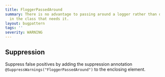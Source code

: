 ```yaml
---
title: FloggerPassedAround
summary: There is no advantage to passing around a logger rather than declaring one
  in the class that needs it.
layout: bugpattern
tags: ''
severity: WARNING
---
```


<!--
*** AUTO-GENERATED, DO NOT MODIFY ***
To make changes, edit the @BugPattern annotation or the explanation in docs/bugpattern.
-->



## Suppression
Suppress false positives by adding the suppression annotation `@SuppressWarnings("FloggerPassedAround")` to the enclosing element.
